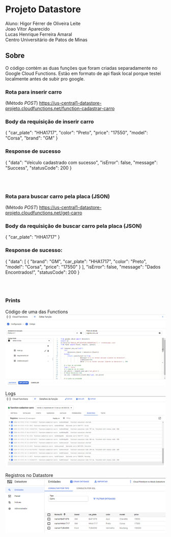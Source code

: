 # Projeto Datastore
Aluno: Higor Férrer de Oliveira Leite<br>
       Joao Vitor Aparecido<br> 
       Lucas Henrique Ferreira Amaral<br>
Centro Universitário de Patos de Minas


## Sobre
O código contém as duas funções que foram criadas separadamente no Google Cloud Functions. Estão em formato de api flask local porque testei localmente antes de subir pro google.
### Rota para inserir carro
(Método *POST*) https://us-central1-datastore-projeto.cloudfunctions.net/function-cadastrar-carro

### Body da requisição de inserir carro
{
	"car_plate": "HHA1717",
	"color": "Preto",
	"price": "17550",
	"model": "Corsa",
	"brand": "GM"
}

### Response de sucesso
{
    "data": "Veículo cadastrado com sucesso",
    "isError": false,
    "message": "Success",
    "statusCode": 200
}

<br><br>
### Rota para buscar carro pela placa (JSON)
(Método *POST*) https://us-central1-datastore-projeto.cloudfunctions.net/get-carro

### Body da requisição de buscar carro pela placa (JSON)
{
	"car_plate": "HHA1717"
}

### Response de sucesso:
{
    "data": [
        {
            "brand": "GM",
            "car_plate": "HHA1717",
            "color": "Preto",
            "model": "Corsa",
            "price": "17550"
        }
    ],
    "isError": false,
    "message": "Dados Encontrados!",
    "statusCode": 200
}

<br><br>
### Prints
Código de uma das Functions
![](function-code.png)

Logs
![](function-logs.png)

Registros no Datastore
![](datastore-registers.png)
